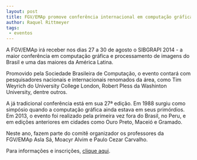 ```yaml
---
layout: post
title: FGV/EMAp promove conferência internacional em computação gráfica e processamento de imagens
author: Raquel Rittmeyer
tags:
 - eventos
---
```

 
A FGV/EMAp irá receber nos dias 27 a 30 de agosto o SIBGRAPI 2014 - a
maior conferência em computação gráfica e processamento de imagens do
Brasil e uma das maiores da América Latina.
 
Promovido pela Sociedade Brasileira de Computação, o evento contará
com pesquisadores nacionais e internacionais renomados da área, como
Tim Weyrich do University College London, Robert Pless da Washinton
University, dentre outros.
 
A já tradicional conferência está em sua 27ª edição. Em 1988 surgiu
como simpósio quando a computação gráfica ainda estava em seus
primórdios. Em 2013, o evento foi realizado pela primeira vez fora do
Brasil, no Peru, e em edições anteriores em cidades como Ouro Preto,
Maceió e Gramado.
 
Neste ano, fazem parte do comitê organizador os professores da
FGV/EMAp Asla Sá, Moacyr Alvim e Paulo Cezar Carvalho.
 
Para informações e inscrições, [clique aqui](/sibgrapi-2014/).





